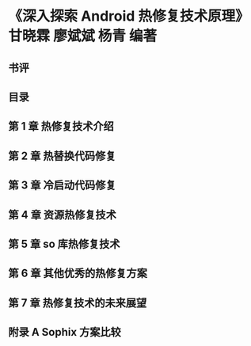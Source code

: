 # 《深入探索 Android 热修复技术原理》 甘晓霖 廖斌斌 杨青 编著

## 书评

## 目录

## 第 1 章 热修复技术介绍
## 第 2 章 热替换代码修复
## 第 3 章 冷启动代码修复
## 第 4 章 资源热修复技术
## 第 5 章 so 库热修复技术
## 第 6 章 其他优秀的热修复方案
## 第 7 章 热修复技术的未来展望
## 附录 A Sophix 方案比较